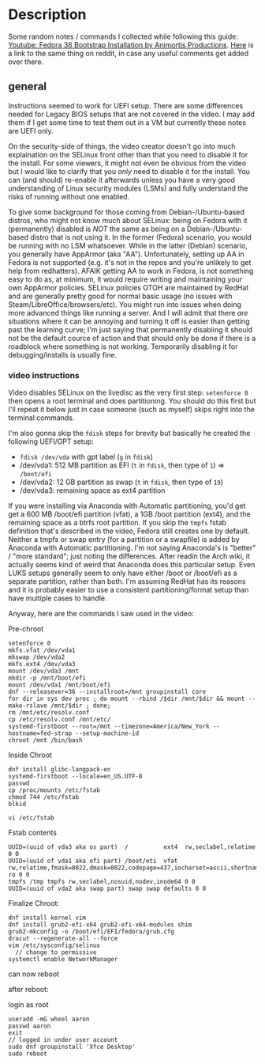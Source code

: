 # Description

Some random notes / commands I collected while following this guide: [Youtube: Fedora 36 Bootstrap Installation by Animortis Productions](https://www.youtube.com/watch?v=hjR37L2xC6g). [Here](https://www.reddit.com/r/Fedora/comments/uub5b8/fedora_linux_commandline_bootstrap_installation/) is a link to the same thing on reddit, in case any useful comments get added over there.


## general

Instructions seemed to work for UEFI setup. There are some differences needed for Legacy BIOS setups that are not covered in the video. I may add them if I get some time to test them out in a VM but currently these notes are UEFI only.

On the security-side of things, the video creator doesn't go into much explaination on the SELinux front other than that you need to disable it for the install. For some viewers, it might not even be obvious from the video but I would like to clarify that you *only* need to disable it for the install. You can (and should) re-enable it afterwards unless you have a very good understanding of Linux security modules (LSMs) and fully understand the risks of running without one enabled.

To give some background for those coming from Debian-/Ubuntu-based distros, who might not know much about SELinux: being on Fedora with it (permanently) disabled is *NOT* the same as being on a Debian-/Ubuntu-based distro that is not using it. In the former (Fedora) scenario, you would be running with no LSM whatsoever. While in the latter (Debian) scenario, you generally have AppArmor (aka "AA"). Unfortunately, setting up AA in Fedora is not supported (e.g. it's not in the repos and you're unlikely to get help from redhatters). AFAIK getting AA to work in Fedora, is not something easy to do as, at minimum, it would require writing and maintaining your own AppArmor policies. SELinux policies OTOH are maintained by RedHat and are generally pretty good for normal basic usage (no issues with Steam/LibreOffice/browsers/etc). You might run into issues when doing more advanced things like running a server. And I will admit that there *are* situations where it can be annoying and turning it off is easier than getting past the learning curve; I'm just saying that permanently disabling it should not be the default cource of action and that should only be done if there is a roadblock where something is not working. Temporarily disabling it for debugging/installs is usually fine.


### video instructions

Video disables SELinux on the livedisc as the very first step: `setenforce 0` then opens a root terminal and does partitioning. You should do this first but I'll repeat it below just in case someone (such as myself) skips right into the terminal commands.

I'm also gonna skip the `fdisk` steps for brevity but basically he created the following UEFI/GPT setup:

* `fdisk /dev/vda` with gpt label (`g` in `fdisk`)
* /dev/vda1: 512 MB partition as EFI (`t` in `fdisk`, then type of `1`) => `/boot/efi`
* /dev/vda2: 12 GB partition as swap (`t` in `fdisk`, then type of `19`)
* /dev/vda3: remaining space as ext4 partition

If you were installing via Anaconda with Automatic partitioning, you'd get get a 600 MB /boot/efi partition (vfat), a 1GB /boot partition (ext4), and the remaining space as a btrfs root partition. If you skip the `tmpfs` fstab definition that's described in the video, Fedora still creates one by default. Neither a tmpfs or swap entry (for a partition or a swapfile) is added by Anaconda with Automatic partitioning. I'm not saying Anaconda's is "better" / "more standard"; just noting the differences. After readin the Arch wiki, it actually seems kind of weird that Anaconda does this particular setup. Even LUKS setups generally seem to only have either /boot or /boot/efi as a separate partition, rather than both. I'm assuming RedHat has its reasons and it is probably easier to use a consistent partitioning/format setup than have multiple cases to handle.

Anyway, here are the commands I saw used in the video:

Pre-chroot

    setenforce 0
    mkfs.vfat /dev/vda1
    mkswap /dev/vda2
    mkfs.ext4 /dev/vda3
    mount /dev/vda3 /mnt
    mkdir -p /mnt/boot/efi
    mount /dev/vda1 /mnt/boot/efi
    dnf --releasever=36 --installroot=/mnt groupinstall core
    for dir in sys dev proc ; do mount --rbind /$dir /mnt/$dir && mount --make-rslave /mnt/$dir ; done;
    rm /mnt/etc/resolv.conf
    cp /etc/resolv.conf /mnt/etc/
    systemd-firstboot --root=/mnt --timezone=America/New_York --hostname=fed-strap --setup-machine-id
    chroot /mnt /bin/bash

Inside Chroot

    dnf install glibc-langpack-en
    systemd-firstboot --locale=en_US.UTF-8
    passwd
    cp /proc/mounts /etc/fstab
    chmod 744 /etc/fstab
    blkid

    vi /etc/fstab

Fstab contents

    UUID=(uuid of vda3 aka os part)  /          ext4  rw,seclabel,relatime 0 0
    UUID=(uuid of vda1 aka efi part) /boot/eti  vfat rw,relatime,fmask=0022,dmask=0022,codepage=437,iocharset=ascii,shortname=mixed,errors=remount-ro 0 0
    tmpfs /tmp tmpfs rw,seclabel,nosuid,nodev,inode64 0 0
    UUID=(uuid of vda2 aka swap part) swap swap defaults 0 0

Finalize Chroot:

    dnf install kernel vim
    dnf install grub2-efi-x64 grub2-efi-x64-modules shim
    grub2-mkconfig -o /boot/efi/EFI/fedora/grub.cfg
    dracut --regenerate-all --force
    vim /etc/sysconfig/selinux
      // change to permissive
    systemctl enable NetworkManager

can now reboot

after reboot:

login as root

    useradd -mG wheel aaron
    passwd aaron
    exit
    // logged in under user account
    sudo dnf groupinstall 'Xfce Desktop'
    sudo reboot
